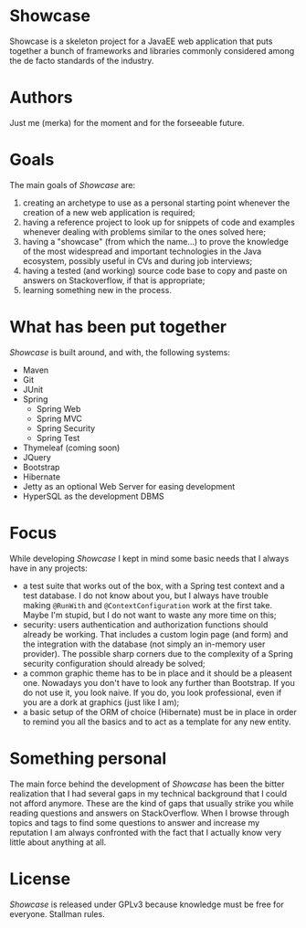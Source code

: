 # Showcase

Showcase is a skeleton project for a JavaEE web application that puts together
a bunch of frameworks and libraries commonly considered among the de facto
standards of the industry.

# Authors
Just me (merka) for the moment and for the forseeable future.

# Goals
The main goals of *Showcase* are:

1. creating an archetype to use as a personal starting point whenever the creation of a new web application is required;
2. having a reference project to look up for snippets of code and examples
whenever dealing with problems similar to the ones solved here;
3. having a "showcase" (from which the name...) to prove the knowledge of the most widespread and important technologies in the Java ecosystem, possibly useful in CVs and during job interviews;
4. having a tested (and working) source code base to copy and paste on answers on Stackoverflow, if that is appropriate;
100. learning something new in the process.

# What has been put together
*Showcase* is built around, and with, the following systems:

* Maven
* Git
* JUnit
* Spring
  * Spring Web
  * Spring MVC
  * Spring Security
  * Spring Test
* Thymeleaf (coming soon)
* JQuery
* Bootstrap
* Hibernate
* Jetty as an optional Web Server for easing development
* HyperSQL as the development DBMS

# Focus
While developing *Showcase* I kept in mind some basic needs that I always have in any projects:

* a test suite that works out of the box, with a Spring test context and a test database. I do not know about you, but I always have trouble making `@RunWith` and `@ContextConfiguration` work at the first take. Maybe I'm stupid, but I do not want to waste any more time on this;
* security: users authentication and authorization functions should already be working. That includes a custom login page (and form) and the integration with the database (not simply an in-memory user provider). The possible sharp corners due to the complexity of a Spring security configuration should already be solved;
* a common graphic theme has to be in place and it should be a pleasent one. Nowadays you don't have to look any further than Bootstrap. If you do not use it, you look naive. If you do, you look professional, even if you are a dork at graphics (just like I am);
* a basic setup of the ORM of choice (Hibernate) must be in place in order to remind you all the basics and to act as a template for any new entity.

# Something personal
The main force behind the development of *Showcase* has been the bitter realization that I had several gaps in my technical background that I could not afford anymore. These are the kind of gaps that usually strike you while reading questions and answers on StackOverflow. When I browse through topics and tags to find some questions to answer and increase my reputation I am always confronted with the fact that I actually know very little about anything at all.

# License
*Showcase* is released under GPLv3 because knowledge must be free for everyone. Stallman rules.
